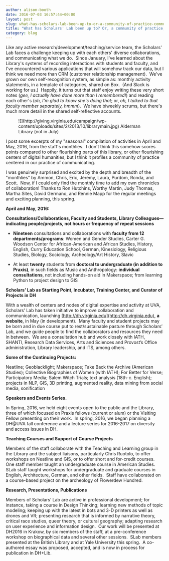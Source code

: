 ```yaml
---
author: alison-booth
date: 2016-07-03 16:57:44+00:00
layout: post
slug: what-has-scholars-lab-been-up-to-or-a-community-of-practice-communicating
title: "What has Scholars' Lab been up to? Or, a community of practice, communicating."
category: blog
---
```


Like any active research/development/teaching/service team, the Scholars' Lab faces a challenge keeping up with each others' diverse collaborations, and communicating what we do.  Since January, I've learned about the Library's systems of recording interactions with students and faculty, and I've encountered various applications that will somehow track our data, but I think we need more than CRM (customer relationship management).  We've grown our own self-recognition system, as simple as: monthly activity statements, in a template of categories, shared on Box.  (And Slack is working for us.)  Happily, it turns out that staff enjoy writing these very short notes (_gee, I actually have done more than I remembered!_) and reading each other's (_oh, I'm glad to know she's doing that_; or, _oh, I talked to that faculty member separately, hmmm_).  We have biweekly scrums, but there's much more detail in the shared self-reflective accounts.

<figure>
  ![](http://giving.virginia.edu/campaign/wp-content/uploads/sites/2/2013/10/librarymain.jpg) Alderman Library (not in July)
  <figcaption>

</figcaption>

</figure>

I post some excerpts of my "seasonal" compilation of activities in April and May, 2016, from the staff's monthlies.  I don't think this somehow scores points compared to other flourishing parts of this library, or other flourishing centers of digital humanities, but I think it profiles a community of practice centered in our practice of communicating.

I was genuinely surprised and excited by the depth and breadth of the "monthlies" by Ammon, Chris, Eric, Jeremy, Laura, Purdom, Ronda, and Scott.  Now, if I could only find the monthly time to add my own chronicles of collaboration! Thanks to Ron Hutchins, Worthy Martin, Judy Thomas, Martha Sites, David Germano, and Rennie Mapp for the regular meetings and exciting planning, this spring.

**April and May, 2016:**

**Consultations/Collaborations, Faculty and Students, Library Colleagues&mdash;indicating people/projects, not hours or frequency of repeat sessions**

* **Nineteen** consultations and collaborations with **faculty from 12 departments/programs**: Women and Gender Studies, Carter G. Woodson Center for African-American and African Studies, History, English, Curry Education School, German, Kinesiology, Religious Studies, Biology, Sociology, Archeology/Art History, Slavic


* At least **twenty** students from **doctoral to undergraduate (in addition to Praxis)**, in such fields as Music and Anthropology: **individual consultations**, not including hands-on aid in Makerspace; from learning Python to project design to GIS

**Scholars’ Lab as Starting Point, Incubator, Training Center, and Curator of Projects in DH**

With a wealth of centers and nodes of digital expertise and activity at UVA, Scholars’ Lab has taken initiative to improve collaboration and communication, launching [http://dh.virginia.edu](http://dh.virginia.edu), **a website**, in May (in development).  Many faculty and student projects may be born and in due course put to rest/sustainable pasture through Scholars’ Lab, and we guide people to find the collaborators and resources they need in between.  We are a consultation hub and work closely with IATH, SHANTI, Research Data Services, Arts and Sciences and Provost’s Office administration, Library leadership, and ITS, among others.

**Some of the Continuing Projects:**

Neatline; Geoblacklight; Makerspace; Take Back the Archive (American Studies); Collective Biographies of Women (with IATH); For Better for Verse; Participatory Media; Salem Witch Trials; text analysis (18th-c. English); projects in NLP, GIS, 3D printing, augmented reality, data mining from social media, sonification

**Speakers and Events Series.**

In Spring, 2016, we held eight events open to the public and the Library, three of which focused on Praxis fellows (current or alum) or the Visiting Fellow presenting on their work.  In spring, 2016, we began planning a DH@UVA fall conference and a lecture series for 2016-2017 on diversity and access issues in DH.

**Teaching Courses and Support of Course Projects**

Members of the staff collaborate with the Teaching and Learning group in the Library and the subject liaisons, particularly Chris Ruotolo, to offer workshops on Neatline and GIS, or to offer short and for-credit courses.  One staff member taught an undergraduate course in American Studies.  SLab staff taught workshops for undergraduate and graduate courses in English, Architecture, German, and other fields.  Staff have collaborated on a course-based project on the archeology of Flowerdew Hundred.

**Research, Presentations, Publications**

Members of Scholars’ Lab are active in professional development; for instance, taking a course in Design Thinking; learning new methods of topic modeling; keeping up with the latest in bots and 3-D printers as well as drones and VR; presenting research that is informed by narrative theory, critical race studies, queer theory, or cultural geography; adapting research on user experience and information design.  Our work will be presented at DH2016 in Krakow, by six members of the staff, at a pre-conference workshop on biographical data and several other sessions.  SLab members presented at the British Library and at Yale University this spring.  A co-authored essay was proposed, accepted, and is now in process for publication in DH+Lib.

